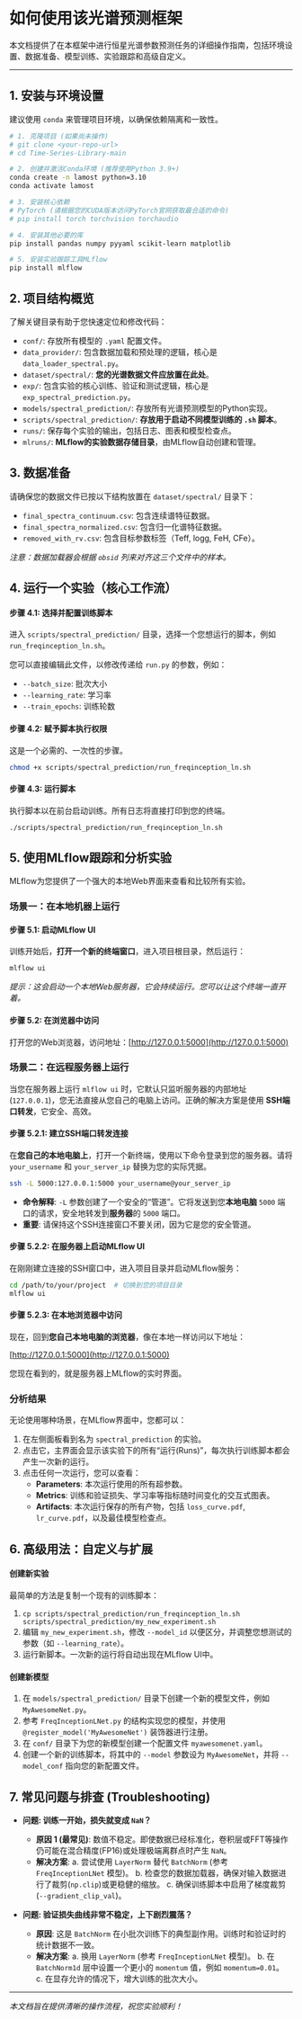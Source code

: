 
# 如何使用该光谱预测框架

本文档提供了在本框架中进行恒星光谱参数预测任务的详细操作指南，包括环境设置、数据准备、模型训练、实验跟踪和高级自定义。

---

## 1. 安装与环境设置

建议使用 `conda` 来管理项目环境，以确保依赖隔离和一致性。

```bash
# 1. 克隆项目 (如果尚未操作)
# git clone <your-repo-url>
# cd Time-Series-Library-main

# 2. 创建并激活Conda环境 (推荐使用Python 3.9+)
conda create -n lamost python=3.10
conda activate lamost

# 3. 安装核心依赖
# PyTorch (请根据您的CUDA版本访问PyTorch官网获取最合适的命令)
# pip install torch torchvision torchaudio

# 4. 安装其他必要的库
pip install pandas numpy pyyaml scikit-learn matplotlib

# 5. 安装实验跟踪工具MLflow
pip install mlflow
```

## 2. 项目结构概览

了解关键目录有助于您快速定位和修改代码：

- `conf/`: 存放所有模型的 `.yaml` 配置文件。
- `data_provider/`: 包含数据加载和预处理的逻辑，核心是 `data_loader_spectral.py`。
- `dataset/spectral/`: **您的光谱数据文件应放置在此处**。
- `exp/`: 包含实验的核心训练、验证和测试逻辑，核心是 `exp_spectral_prediction.py`。
- `models/spectral_prediction/`: 存放所有光谱预测模型的Python实现。
- `scripts/spectral_prediction/`: **存放用于启动不同模型训练的 `.sh` 脚本**。
- `runs/`: 保存每个实验的输出，包括日志、图表和模型检查点。
- `mlruns/`: **MLflow的实验数据存储目录**，由MLflow自动创建和管理。

## 3. 数据准备

请确保您的数据文件已按以下结构放置在 `dataset/spectral/` 目录下：

- `final_spectra_continuum.csv`: 包含连续谱特征数据。
- `final_spectra_normalized.csv`: 包含归一化谱特征数据。
- `removed_with_rv.csv`: 包含目标参数标签（Teff, logg, FeH, CFe）。

*注意：数据加载器会根据 `obsid` 列来对齐这三个文件中的样本。*

## 4. 运行一个实验（核心工作流）

#### **步骤 4.1: 选择并配置训练脚本**

进入 `scripts/spectral_prediction/` 目录，选择一个您想运行的脚本，例如 `run_freqinception_ln.sh`。

您可以直接编辑此文件，以修改传递给 `run.py` 的参数，例如：
- `--batch_size`: 批次大小
- `--learning_rate`: 学习率
- `--train_epochs`: 训练轮数

#### **步骤 4.2: 赋予脚本执行权限**

这是一个必需的、一次性的步骤。

```bash
chmod +x scripts/spectral_prediction/run_freqinception_ln.sh
```

#### **步骤 4.3: 运行脚本**

执行脚本以在前台启动训练。所有日志将直接打印到您的终端。

```bash
./scripts/spectral_prediction/run_freqinception_ln.sh
```

## 5. 使用MLflow跟踪和分析实验

MLflow为您提供了一个强大的本地Web界面来查看和比较所有实验。

### 场景一：在本地机器上运行

#### **步骤 5.1: 启动MLflow UI**

训练开始后，**打开一个新的终端窗口**，进入项目根目录，然后运行：

```bash
mlflow ui
```

*提示：这会启动一个本地Web服务器，它会持续运行。您可以让这个终端一直开着。*

#### **步骤 5.2: 在浏览器中访问**

打开您的Web浏览器，访问地址：[http://127.0.0.1:5000](http://127.0.0.1:5000)

### 场景二：在远程服务器上运行

当您在服务器上运行 `mlflow ui` 时，它默认只监听服务器的内部地址(`127.0.0.1`)，您无法直接从您自己的电脑上访问。正确的解决方案是使用 **SSH端口转发**，它安全、高效。

#### **步骤 5.2.1: 建立SSH端口转发连接**

在**您自己的本地电脑上**，打开一个新终端，使用以下命令登录到您的服务器。请将 `your_username` 和 `your_server_ip` 替换为您的实际凭据。

```bash
ssh -L 5000:127.0.0.1:5000 your_username@your_server_ip
```

- **命令解释**: `-L` 参数创建了一个安全的“管道”。它将发送到您**本地电脑** `5000` 端口的请求，安全地转发到**服务器**的 `5000` 端口。
- **重要**: 请保持这个SSH连接窗口不要关闭，因为它是您的安全管道。

#### **步骤 5.2.2: 在服务器上启动MLflow UI**

在刚刚建立连接的SSH窗口中，进入项目目录并启动MLflow服务：

```bash
cd /path/to/your/project  # 切换到您的项目目录
mlflow ui
```

#### **步骤 5.2.3: 在本地浏览器中访问**

现在，回到**您自己本地电脑的浏览器**，像在本地一样访问以下地址：

[http://127.0.0.1:5000](http://127.0.0.1:5000)

您现在看到的，就是服务器上MLflow的实时界面。

### 分析结果

无论使用哪种场景，在MLflow界面中，您都可以：
1.  在左侧面板看到名为 `spectral_prediction` 的实验。
2.  点击它，主界面会显示该实验下的所有“运行(Runs)”，每次执行训练脚本都会产生一次新的运行。
3.  点击任何一次运行，您可以查看：
    - **Parameters**: 本次运行使用的所有超参数。
    - **Metrics**: 训练和验证损失、学习率等指标随时间变化的交互式图表。
    - **Artifacts**: 本次运行保存的所有产物，包括 `loss_curve.pdf`, `lr_curve.pdf`，以及最佳模型检查点。

## 6. 高级用法：自定义与扩展

#### **创建新实验**

最简单的方法是复制一个现有的训练脚本：

1.  `cp scripts/spectral_prediction/run_freqinception_ln.sh scripts/spectral_prediction/my_new_experiment.sh`
2.  编辑 `my_new_experiment.sh`，修改 `--model_id` 以便区分，并调整您想测试的参数（如 `--learning_rate`）。
3.  运行新脚本。一次新的运行将自动出现在MLflow UI中。

#### **创建新模型**

1.  在 `models/spectral_prediction/` 目录下创建一个新的模型文件，例如 `MyAwesomeNet.py`。
2.  参考 `FreqInceptionLNet.py` 的结构实现您的模型，并使用 `@register_model('MyAwesomeNet')` 装饰器进行注册。
3.  在 `conf/` 目录下为您的新模型创建一个配置文件 `myawesomenet.yaml`。
4.  创建一个新的训练脚本，将其中的 `--model` 参数设为 `MyAwesomeNet`，并将 `--model_conf` 指向您的新配置文件。

## 7. 常见问题与排查 (Troubleshooting)

- **问题: 训练一开始，损失就变成 `NaN`？**
  - **原因 1 (最常见)**: 数值不稳定。即使数据已经标准化，卷积层或FFT等操作仍可能在混合精度(FP16)或处理极端离群点时产生 `NaN`。
  - **解决方案**: 
    a. 尝试使用 `LayerNorm` 替代 `BatchNorm` (参考 `FreqInceptionLNet` 模型)。
    b. 检查您的数据加载器，确保对输入数据进行了裁剪(`np.clip`)或更稳健的缩放。
    c. 确保训练脚本中启用了梯度裁剪 (`--gradient_clip_val`)。

- **问题: 验证损失曲线非常不稳定，上下剧烈震荡？**
  - **原因**: 这是 `BatchNorm` 在小批次训练下的典型副作用。训练时和验证时的统计数据不一致。
  - **解决方案**: 
    a. 换用 `LayerNorm` (参考 `FreqInceptionLNet` 模型)。
    b. 在 `BatchNorm1d` 层中设置一个更小的 `momentum` 值，例如 `momentum=0.01`。
    c. 在显存允许的情况下，增大训练的批次大小。

---
*本文档旨在提供清晰的操作流程，祝您实验顺利！*
